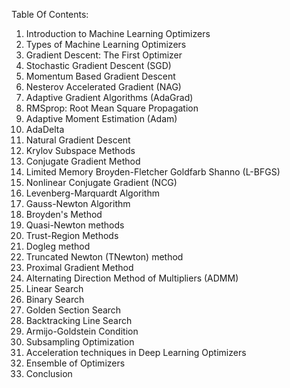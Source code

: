 Table Of Contents:

1. Introduction to Machine Learning Optimizers
2. Types of Machine Learning Optimizers 
3. Gradient Descent: The First Optimizer
4. Stochastic Gradient Descent (SGD)
5. Momentum Based Gradient Descent 
6. Nesterov Accelerated Gradient (NAG)
7. Adaptive Gradient Algorithms (AdaGrad) 
8. RMSprop: Root Mean Square Propagation
9. Adaptive Moment Estimation (Adam)
10. AdaDelta
11. Natural Gradient Descent
12. Krylov Subspace Methods
13. Conjugate Gradient Method
14. Limited Memory Broyden-Fletcher Goldfarb Shanno (L-BFGS) 
15. Nonlinear Conjugate Gradient (NCG)
16. Levenberg-Marquardt Algorithm 
17. Gauss-Newton Algorithm
18. Broyden's Method
19. Quasi-Newton methods 
20. Trust-Region Methods
21. Dogleg method
22. Truncated Newton (TNewton) method
23. Proximal Gradient Method
24. Alternating Direction Method of Multipliers (ADMM)
25. Linear Search 
26. Binary Search
27. Golden Section Search
28. Backtracking Line Search 
29. Armijo-Goldstein Condition 
30. Subsampling Optimization
31. Acceleration techniques in Deep Learning Optimizers
32. Ensemble of Optimizers
33. Conclusion